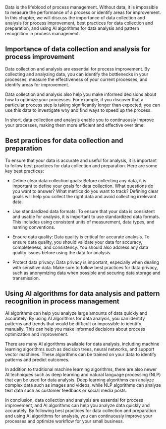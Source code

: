 

Data is the lifeblood of process management. Without data, it is impossible to measure the performance of a process or identify areas for improvement. In this chapter, we will discuss the importance of data collection and analysis for process improvement, best practices for data collection and preparation, and using AI algorithms for data analysis and pattern recognition in process management.

Importance of data collection and analysis for process improvement
------------------------------------------------------------------

Data collection and analysis are essential for process improvement. By collecting and analyzing data, you can identify the bottlenecks in your processes, measure the effectiveness of your current processes, and identify areas for improvement.

Data collection and analysis also help you make informed decisions about how to optimize your processes. For example, if you discover that a particular process step is taking significantly longer than expected, you can use this data to investigate why and find ways to speed up the process.

In short, data collection and analysis enable you to continuously improve your processes, making them more efficient and effective over time.

Best practices for data collection and preparation
--------------------------------------------------

To ensure that your data is accurate and useful for analysis, it is important to follow best practices for data collection and preparation. Here are some key best practices:

* Define clear data collection goals: Before collecting any data, it is important to define your goals for data collection. What questions do you want to answer? What metrics do you want to track? Defining clear goals will help you collect the right data and avoid collecting irrelevant data.

* Use standardized data formats: To ensure that your data is consistent and usable for analysis, it is important to use standardized data formats. This includes using consistent units of measurement, data types, and naming conventions.

* Ensure data quality: Data quality is critical for accurate analysis. To ensure data quality, you should validate your data for accuracy, completeness, and consistency. You should also address any data quality issues before using the data for analysis.

* Protect data privacy: Data privacy is important, especially when dealing with sensitive data. Make sure to follow best practices for data privacy, such as anonymizing data when possible and securing data storage and transmission.

Using AI algorithms for data analysis and pattern recognition in process management
-----------------------------------------------------------------------------------

AI algorithms can help you analyze large amounts of data quickly and accurately. By using AI algorithms for data analysis, you can identify patterns and trends that would be difficult or impossible to identify manually. This can help you make informed decisions about process optimization and improvement.

There are many AI algorithms available for data analysis, including machine learning algorithms such as decision trees, neural networks, and support vector machines. These algorithms can be trained on your data to identify patterns and predict outcomes.

In addition to traditional machine learning algorithms, there are also newer AI techniques such as deep learning and natural language processing (NLP) that can be used for data analysis. Deep learning algorithms can analyze complex data such as images and videos, while NLP algorithms can analyze text data such as customer feedback or social media posts.

In conclusion, data collection and analysis are essential for process improvement, and AI algorithms can help you analyze data quickly and accurately. By following best practices for data collection and preparation and using AI algorithms for analysis, you can continuously improve your processes and optimize workflow for your small business.
